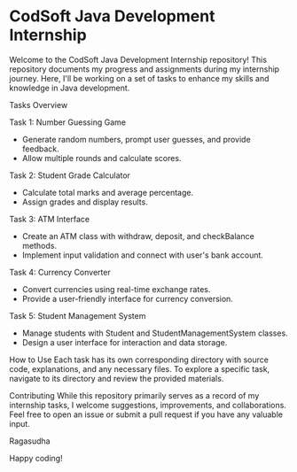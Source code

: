 # CodSoft Java Development Internship

Welcome to the CodSoft Java Development Internship repository! This repository documents my progress and assignments during my internship journey. Here, I'll be working on a set of tasks to enhance my skills and knowledge in Java development.

Tasks Overview

Task 1: Number Guessing Game
- Generate random numbers, prompt user guesses, and provide feedback.
- Allow multiple rounds and calculate scores.

Task 2: Student Grade Calculator
- Calculate total marks and average percentage.
- Assign grades and display results.

Task 3: ATM Interface
- Create an ATM class with withdraw, deposit, and checkBalance methods.
- Implement input validation and connect with user's bank account.

Task 4: Currency Converter
- Convert currencies using real-time exchange rates.
- Provide a user-friendly interface for currency conversion.

Task 5: Student Management System
- Manage students with Student and StudentManagementSystem classes.
- Design a user interface for interaction and data storage.

How to Use
Each task has its own corresponding directory with source code, explanations, and any necessary files. To explore a specific task, navigate to its directory and review the provided materials.

Contributing
While this repository primarily serves as a record of my internship tasks, I welcome suggestions, improvements, and collaborations. Feel free to open an issue or submit a pull request if you have any valuable input.

Ragasudha

Happy coding!
